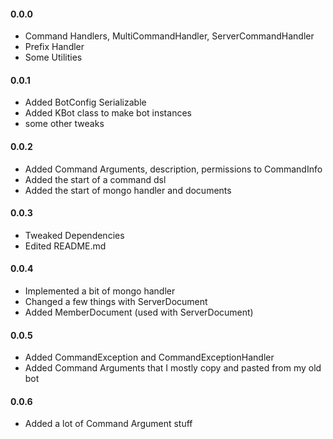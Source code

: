 #### 0.0.0
* Command Handlers, MultiCommandHandler, ServerCommandHandler
* Prefix Handler
* Some Utilities

#### 0.0.1
* Added BotConfig Serializable
* Added KBot class to make bot instances
* some other tweaks

#### 0.0.2
* Added Command Arguments, description, permissions to CommandInfo
* Added the start of a command dsl
* Added the start of mongo handler and documents

#### 0.0.3
* Tweaked Dependencies
* Edited README.md

#### 0.0.4
* Implemented a bit of mongo handler
* Changed a few things with ServerDocument
* Added MemberDocument (used with ServerDocument)

#### 0.0.5
* Added CommandException and CommandExceptionHandler
* Added Command Arguments that I mostly copy and pasted from my old bot

#### 0.0.6
* Added a lot of Command Argument stuff